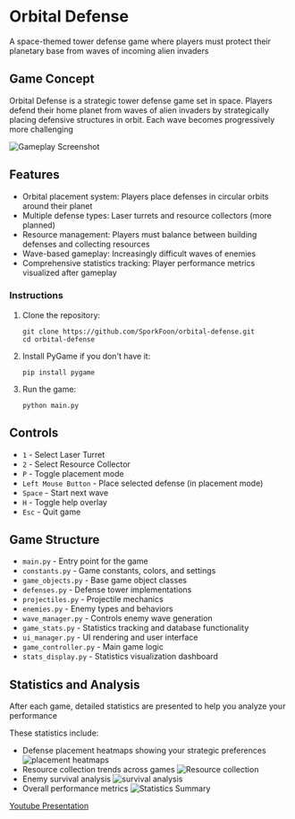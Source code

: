 # Orbital Defense

A space-themed tower defense game where players must protect their planetary base from waves of incoming alien invaders

## Game Concept

Orbital Defense is a strategic tower defense game set in space. Players defend their home planet from waves of alien invaders by strategically placing defensive structures in orbit. Each wave becomes progressively more challenging

![Gameplay Screenshot](screenshots/gameplay/gameplay.png)

## Features

- Orbital placement system: Players place defenses in circular orbits around their planet
- Multiple defense types: Laser turrets and resource collectors (more planned)
- Resource management: Players must balance between building defenses and collecting resources
- Wave-based gameplay: Increasingly difficult waves of enemies
- Comprehensive statistics tracking: Player performance metrics visualized after gameplay

### Instructions

1. Clone the repository:
   ```
   git clone https://github.com/SporkFoon/orbital-defense.git
   cd orbital-defense
   ```

2. Install PyGame if you don't have it:
   ```
   pip install pygame
   ```

3. Run the game:
   ```
   python main.py
   ```

## Controls

- `1` - Select Laser Turret
- `2` - Select Resource Collector
- `P` - Toggle placement mode
- `Left Mouse Button` - Place selected defense (in placement mode)
- `Space` - Start next wave
- `H` - Toggle help overlay
- `Esc` - Quit game


## Game Structure

- `main.py` - Entry point for the game
- `constants.py` - Game constants, colors, and settings
- `game_objects.py` - Base game object classes
- `defenses.py` - Defense tower implementations
- `projectiles.py` - Projectile mechanics
- `enemies.py` - Enemy types and behaviors
- `wave_manager.py` - Controls enemy wave generation
- `game_stats.py` - Statistics tracking and database functionality
- `ui_manager.py` - UI rendering and user interface
- `game_controller.py` - Main game logic
- `stats_display.py` - Statistics visualization dashboard

## Statistics and Analysis

After each game, detailed statistics are presented to help you analyze your performance

These statistics include:
- Defense placement heatmaps showing your strategic preferences
![placement heatmaps](screenshots/visualization/heatmap.png)
- Resource collection trends across games
![Resource collection](screenshots/visualization/resourcesgraph.png)
- Enemy survival analysis
![survival analysis](screenshots/visualization/enemysurvival.png)
- Overall performance metrics
![Statistics Summary](screenshots/visualization/stats.png)

[Youtube Presentation](https://youtu.be/HgvrTTnGMPg)
